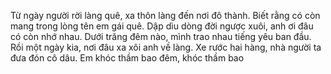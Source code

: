 Từ ngày người rời làng quê, xa thôn làng đến nơi đô thành.
Biết rằng có còn mang trong lòng tên em gái quê.
Dập dìu dòng đời ngược xuôi, anh ơi đâu có còn nhớ nhau.
Dưới trăng đêm nào, mình trao nhau tiếng yêu ban đầu.
Rồi một ngày kia, nơi đâu xa xôi anh về làng.
Xe rước hai hàng, nhà người ta đưa đón cô dâu.
Em khóc thầm bao đêm, khóc thầm bao